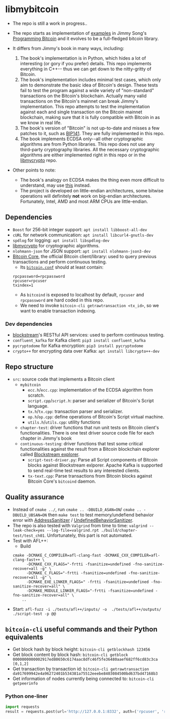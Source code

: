 # libmybitcoin

* The repo is still a work in progress..

* The repo starts as implementation of [examples](https://github.com/jimmysong/programmingbitcoin) 
in Jimmy Song's [Programming Bitcoin](https://www.oreilly.com/library/view/programming-bitcoin/9781492031482/)
and it evolves to be a full-fledged bitcoin library.
* It differs from Jimmy's book in many ways, including:

    1. The book's implementation is in Python, which hides a lot of interesting
    (or gory if you prefer) details. This repo implements everything in C++--
    thus we can get down to the nitty-gritty of Bitcoin.
    1. The book's implementation includes minimal test cases, which only
    aim to demonstrate the basic idea of Bitcoin's design. These tests fail to
    test the program against a wide variety of "non-standard" transactions
    on the Bitcoin's blockchain. Actually many valid transactions on the
    Bitcoin's mainnet can break Jimmy's implementation. This repo attempts to
    test the implementation against each and single transaction on the Bitcoin
    mainnet blockchain, making sure that it is fully compatible with Bitcoin
    in as we know in real life.
    1. The book's version of "Bitcoin" is not up-to-date and misses a few
    patches to it, such as [BIP141](https://en.wikipedia.org/wiki/SegWit). They
    are fully implemented in this repo.
    1. The book implements ECDSA only--all other cryptographic algorithms
    are from Python libraries. This repo does not use any third-party
    cryptography libraries. All the necessary cryptographic algorithms are
    either implemented right in this repo or in the
    [libmycrypto](https://github.com/alex-lt-kong/libmycrypto) repo.

* Other points to note:
  * The book's analogy on ECDSA makes the thing even more difficult to
  understand, may use [this](https://cryptobook.nakov.com/digital-signatures/ecdsa-sign-verify-messages)
  instead.
  * The project is developed on little-endian architectures, some bitwise
  operations will definitely **not** work on big-endian architectures.
  Fortunately, Intel, AMD and most ARM CPUs are little-endian.

## Dependencies

* `Boost` for 256-bit integer support: `apt install libboost-all-dev` 
* `cURL` for network communication: `apt install libcurl4-gnutls-dev`
* `spdlog` for logging: `apt install libspdlog-dev`
* [libmycrypto](https://github.com/alex-lt-kong/libmycrypto) for cryptographic
algorithms.
* `nlohmann-json` for JSON support: `apt install nlohmann-json3-dev`
* [Bitcoin Core](https://github.com/bitcoin/bitcoin), the official Bitcoin
client/library: used to query previous transactions and perform continuous
testing.
  * Its [`bitcoin.conf`](https://manpages.org/bitcoinconf/5) should at least
  contain:
  ```
  rpcpassword=rpcpassword
  rpcuser=rpcuser
  txindex=1
  ```
  * As `bitcoind` is exposed to localhost by default, `rpcuser` and
  `rpcpassword` are hard coded in this repo.
  * We need to invoke `bitcoin-cli getrawtransaction <tx_id>`, so we want
  to enable transaction indexing.

### Dev dependencies

* [blockstream](https://blockstream.info/api/)'s RESTful API services: used to
perform continuous testing.
* `confluent_kafka` for Kafka client: `pip3 install confluent_kafka`
* `pycryptodome` for Kafka encryption: `pip3 install pycryptodome`
* `crypto++` for encrypting data over Kafka: `apt install libcrypto++-dev`

## Repo structure

* `src`: source code that implements a Bitcoin client
  * `mybitcoin`
    * `ecc.h`/`ecc.cpp`: implementation of the ECDSA algorithm from scratch.
    * `script.cpp`/`script.h`: parser and serializer of Bitcoin's Script language.
    * `tx.h`/`tx.cpp`: transaction parser and serializer.
    * `op.h`/`op.cpp`: define operations of Bitcoin's Script virtual machine.
    * `utils.h`/`utils.cpp`: utility functions
  * `chapter-test`: driver functions that run unit tests on Bitcoin client's
  functionalities. There is one test driver source code file
  for each chapter in Jimmy's book
  * `continuous-testing`: driver functions that test some critical
  functionalities against the result from a Bitcoin blockchain explorer called
[Blockstream explorer](https://blockstream.info).
    * `script-test-driver.py`: Parse all Script components of Bitcoin blocks
    against Blockstream exlporer. Apache Kafka is supported to send real-time
    test results to any interested clients.
    * `tx-text.cpp`: Parse transactions from Bitcoin blocks against Bitcoin
    Core's `bitcoind` daemon.

## Quality assurance


* Instead of `cmake ../`, run `cmake .. -DBUILD_ASAN=ON`/
`cmake .. -DBUILD_UBSAN=ON` then `make test` to test memory/undefiend behavior
error with
[AddressSanitizer](https://github.com/google/sanitizers/wiki/AddressSanitizer) /
[UndefinedBehaviorSanitizer](https://clang.llvm.org/docs/UndefinedBehaviorSanitizer.html).
* The repo is also tested with `Valgrind` from time to time:
`valgrind --leak-check=yes --log-file=valgrind.rpt ./build/chapter-test/test_ch01`.
Unfortunately, this part is not automated.
* Test with AFL++:
  * Build
  ```
  cmake -DCMAKE_C_COMPILER=afl-clang-fast -DCMAKE_CXX_COMPILER=afl-clang-fast++ \
        -DCMAKE_CXX_FLAGS="-frtti -fsanitize=undefined -fno-sanitize-recover=all -g" \
        -DCMAKE_C_FLAGS="-frtti -fsanitize=undefined -fno-sanitize-recover=all -g" \
        -DCMAKE_EXE_LINKER_FLAGS=" -frtti -fsanitize=undefined -fno-sanitize-recover=all" \
        -DCMAKE_MODULE_LINKER_FLAGS="-frtti -fsanitize=undefined -fno-sanitize-recover=all" \
      ..
  ```
* Start: `afl-fuzz -i ./tests/afl++/inputs/ -o  ./tests/afl++/outputs/ ./script-test -p @@`

## `bitcoin-cli` useful commands and their Python equivalents

* Get block hash by block height: `bitcoin-cli getblockhash 123456`
* Get block content by block hash: `bitcoin-cli getblock 0000000000002917ed80650c6174aac8dfc46f5fe36480aaef682ff6cd83c3ca [0,1,2]`
* Get transaction by transaction id: `bitcoin-cli getrawtransaction da917699942e4a96272401b534381a75512eeebe8403084500bd637bd47168b3`
* Get information of nodes currently being connected to: `bitcoin-cli getpeerinfo`


### Python one-liner

```Python
import requests
result = requests.post(url='http://127.0.0.1:8332', auth=('rpcuser', 'rpcpassword'), json={"method": "getblock", "params": ['0000000000002917ed80650c6174aac8dfc46f5fe36480aaef682ff6cd83c3ca', 1]}).json()['result']
```